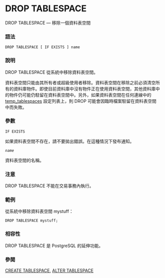 # DROP TABLESPACE

DROP TABLESPACE — 移除一個資料表空間

### 語法

```text
DROP TABLESPACE [ IF EXISTS ] name
```

### 說明

DROP TABLESPACE 從系統中移除資料表空間。

資料表空間只能由其所有者或超級使用者移除。資料表空間在移除之前必須清空所有的資料庫物件。即使目前資料庫中沒有物件正在使用資料表空間，其他資料庫中的物件仍可能仍駐留在資料表空間中。另外，如果資料表空間在任何連線中的 [temp\_tablespaces](../../server-administration/server-configuration/client-connection-defaults.md#19-11-1-cha-ju-de-hang) 設定列表上，則 DROP 可能會因臨時檔案駐留在資料表空間中而失敗。

### 參數

`IF EXISTS`

如果資料表空間不存在，請不要拋出錯誤。在這種情況下發布通知。

_`name`_

資料表空間的名稱。

### 注意

DROP TABLESPACE 不能在交易事務內執行。

### 範例

從系統中移除資料表空間 mystuff：

```text
DROP TABLESPACE mystuff;
```

### 相容性

DROP TABLESPACE 是 PostgreSQL 的延伸功能。

### 參閱

[CREATE TABLESPACE](create-tablespace.md), [ALTER TABLESPACE](alter-tablespace.md)

